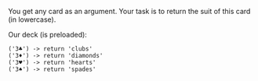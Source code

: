 You get any card as an argument. Your task is to return the suit of this card (in lowercase).

Our deck (is preloaded):
```
('3♣') -> return 'clubs'
('3♦') -> return 'diamonds'
('3♥') -> return 'hearts'
('3♠') -> return 'spades'
```